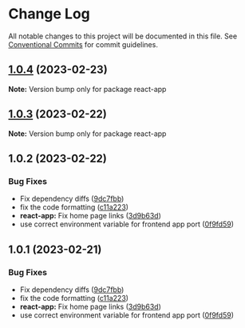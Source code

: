 # Change Log

All notable changes to this project will be documented in this file.
See [Conventional Commits](https://conventionalcommits.org) for commit guidelines.

## [1.0.4](https://github.com/dhruv-m-patel/node-react-monorepo/compare/react-app@1.0.3...react-app@1.0.4) (2023-02-23)

**Note:** Version bump only for package react-app

## [1.0.3](https://github.com/dhruv-m-patel/node-react-monorepo/compare/react-app@1.0.2...react-app@1.0.3) (2023-02-22)

**Note:** Version bump only for package react-app

## 1.0.2 (2023-02-22)

### Bug Fixes

- Fix dependency diffs ([9dc7fbb](https://github.com/dhruv-m-patel/node-react-monorepo/commit/9dc7fbb59532590da154c9bb136de19716100aba))
- fix the code formatting ([c11a223](https://github.com/dhruv-m-patel/node-react-monorepo/commit/c11a223ae9225685ae5c8814e55c6d12fb013283))
- **react-app:** Fix home page links ([3d9b63d](https://github.com/dhruv-m-patel/node-react-monorepo/commit/3d9b63dc3d70b1b129b7d7658aae8d547bc0127a))
- use correct environment variable for frontend app port ([0f9fd59](https://github.com/dhruv-m-patel/node-react-monorepo/commit/0f9fd59862dd8c8b6cf83798f6d1473bae535866))

## 1.0.1 (2023-02-21)

### Bug Fixes

- Fix dependency diffs ([9dc7fbb](https://github.com/dhruv-m-patel/node-react-monorepo/commit/9dc7fbb59532590da154c9bb136de19716100aba))
- fix the code formatting ([c11a223](https://github.com/dhruv-m-patel/node-react-monorepo/commit/c11a223ae9225685ae5c8814e55c6d12fb013283))
- **react-app:** Fix home page links ([3d9b63d](https://github.com/dhruv-m-patel/node-react-monorepo/commit/3d9b63dc3d70b1b129b7d7658aae8d547bc0127a))
- use correct environment variable for frontend app port ([0f9fd59](https://github.com/dhruv-m-patel/node-react-monorepo/commit/0f9fd59862dd8c8b6cf83798f6d1473bae535866))
